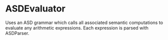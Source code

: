 ASDEvaluator
============
Uses an ASD grammar which calls all associated semantic computations to evaluate any arithmetic expressions. Each expression is parsed with ASDParser.
